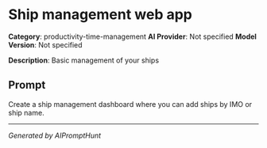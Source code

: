 # Ship management web app

**Category**: productivity-time-management
**AI Provider**: Not specified
**Model Version**: Not specified

**Description**: Basic management of your ships

## Prompt

Create a ship management dashboard where you can add ships by IMO or ship name. 

---
*Generated by AIPromptHunt*
